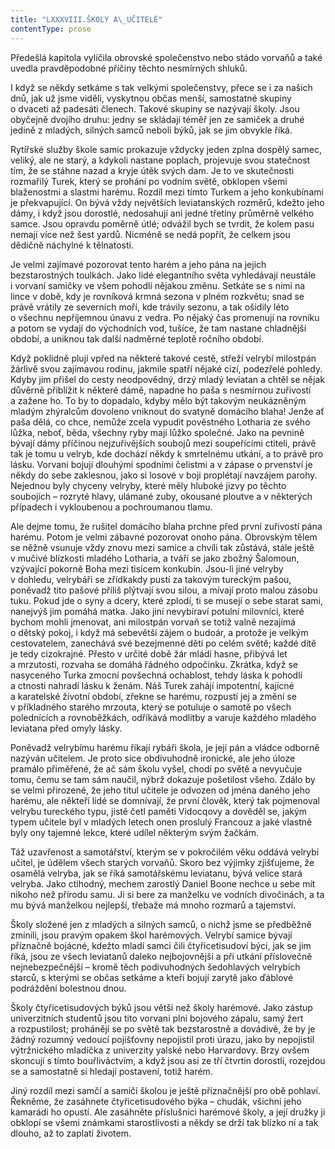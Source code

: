 ```yaml
---
title: "LXXXVIII.ŠKOLY A\_UČITELÉ"
contentType: prose
---
```


Předešlá kapitola vylíčila obrovské společenstvo nebo stádo vorvaňů a také uvedla pravděpodobné příčiny těchto nesmírných shluků.

I když se někdy setkáme s tak velkými společenstvy, přece se i za našich dnů, jak už jsme viděli, vyskytnou občas menší, samostatné skupiny o dvaceti až padesáti členech. Takové skupiny se nazývají školy. Jsou obyčejně dvojího druhu: jedny se skládají téměř jen ze samiček a druhé jedině z mladých, silných samců neboli býků, jak se jim obvykle říká.

Rytířské služby škole samic prokazuje vždycky jeden zplna dospělý samec, veliký, ale ne starý, a kdykoli nastane poplach, projevuje svou statečnost tím, že se stáhne nazad a kryje útěk svých dam. Je to ve skutečnosti rozmařilý Turek, který se prohání po vodním světě, obklopen všemi blaženostmi a slastmi harému. Rozdíl mezi tímto Turkem a jeho konkubínami je překvapující. On bývá vždy největších leviatanských rozměrů, kdežto jeho dámy, i když jsou dorostlé, nedosahují ani jedné třetiny průměrně velkého samce. Jsou opravdu poměrně útlé; odvážil bych se tvrdit, že kolem pasu nemají více než šest yardů. Nicméně se nedá popřít, že celkem jsou dědičně náchylné k tělnatosti.

Je velmi zajímavé pozorovat tento harém a jeho pána na jejich bezstarostných toulkách. Jako lidé elegantního světa vyhledávají neustále i vorvaní samičky ve všem pohodlí nějakou změnu. Setkáte se s nimi na lince v době, kdy je rovníková krmná sezona v plném rozkvětu; snad se právě vrátily ze severních moří, kde trávily sezonu, a tak ošidily léto o všechnu nepříjemnou únavu z vedra. Po nějaký čas promenují na rovníku a potom se vydají do východních vod, tušíce, že tam nastane chladnější období, a uniknou tak další nadměrné teplotě ročního období.

Když poklidně plují vpřed na některé takové cestě, střeží velrybí milostpán žárlivě svou zajímavou rodinu, jakmile spatří nějaké cizí, podezřelé pohledy. Kdyby jim přišel do cesty neodpovědný, drzý mladý leviatan a chtěl se nějak důvěrně přiblížit k některé dámě, napadne ho paša s nesmírnou zuřivostí a zažene ho. To by to dopadalo, kdyby mělo být takovým neukázněným mladým zhýralcům dovoleno vniknout do svatyně domácího blaha! Jenže ať paša dělá, co chce, nemůže zcela vypudit pověstného Lotharia ze svého lůžka, neboť, běda, všechny ryby mají lůžko společné. Jako na pevnině bývají dámy příčinou nejzuřivějších soubojů mezi soupeřícími ctiteli, právě tak je tomu u velryb, kde dochází někdy k smrtelnému utkání, a to právě pro lásku. Vorvani bojují dlouhými spodními čelistmi a v zápase o prvenství je někdy do sebe zaklesnou, jako si losové v boji proplétají navzájem parohy. Nejednou byly chyceny velryby, které měly hluboké jizvy po těchto soubojích – rozryté hlavy, ulámané zuby, okousané ploutve a v některých případech i vykloubenou a pochroumanou tlamu.

Ale dejme tomu, že rušitel domácího blaha prchne před první zuřivostí pána harému. Potom je velmi zábavné pozorovat onoho pána. Obrovským tělem se něžně vsunuje vždy znovu mezi samice a chvíli tak zůstává, stále ještě v mučivé blízkosti mladého Lotharia, a tváří se jako zbožný Šalomoun, vzývající pokorně Boha mezi tisícem konkubín. Jsou-li jiné velryby v dohledu, velrybáři se zřídkakdy pustí za takovým tureckým pašou, poněvadž tito pašové příliš plýtvají svou silou, a mívají proto malou zásobu tuku. Pokud jde o syny a dcery, které zplodí, ti se musejí o sebe starat sami, nanejvýš jim pomáhá matka. Jako jiní nevybíraví potulní milovníci, které bychom mohli jmenovat, ani milostpán vorvaň se totiž valně nezajímá o dětský pokoj, i když má sebevětší zájem o budoár, a protože je velkým cestovatelem, zanechává své bezejmenné děti po celém světě; každé dítě je tedy cizokrajné. Přesto v určité době žár mládí hasne, přibývá let a mrzutosti, rozvaha se domáhá řádného odpočinku. Zkrátka, když se nasyceného Turka zmocní povšechná ochablost, tehdy láska k pohodlí a ctnosti nahradí lásku k ženám. Náš Turek zahájí impotentní, kajícné a karatelské životní období, zřekne se harému, rozpustí jej a změní se v příkladného starého mrzouta, který se potuluje o samotě po všech polednících a rovnoběžkách, odříkává modlitby a varuje každého mladého leviatana před omyly lásky.

Poněvadž velrybímu harému říkají rybáři škola, je její pán a vládce odborně nazýván učitelem. Je proto sice obdivuhodně ironické, ale jeho úloze pramálo přiměřené, že ač sám školu vyšel, chodí po světě a nevyučuje tomu, čemu se tam sám naučil, nýbrž dokazuje pošetilost všeho. Zdálo by se velmi přirozené, že jeho titul učitele je odvozen od jména daného jeho harému, ale někteří lidé se domnívají, že první člověk, který tak pojmenoval velrybu tureckého typu, jistě četl paměti Vidocqovy a dověděl se, jakým typem učitele byl v mladých letech onen proslulý Francouz a jaké vlastně byly ony tajemné lekce, které udílel některým svým žačkám.

Táž uzavřenost a samotářství, kterým se v pokročilém věku oddává velrybí učitel, je údělem všech starých vorvaňů. Skoro bez výjimky zjišťujeme, že osamělá velryba, jak se říká samotářskému leviatanu, bývá velice stará velryba. Jako ctihodný, mechem zarostlý Daniel Boone nechce u sebe mít nikoho než přírodu samu. Ji si bere za manželku ve vodních divočinách, a ta mu bývá manželkou nejlepší, třebaže má mnoho rozmarů a tajemství.

Školy složené jen z mladých a silných samců, o nichž jsme se předběžně zmínili, jsou pravým opakem škol harémových. Velrybí samice bývají příznačně bojácné, kdežto mladí samci čili čtyřicetisudoví býci, jak se jim říká, jsou ze všech leviatanů daleko nejbojovnější a při utkání příslovečně nejnebezpečnější – kromě těch podivuhodných šedohlavých velrybích starců, s kterými se občas setkáme a kteří bojují zarytě jako ďáblové podráždění bolestnou dnou.

Školy čtyřicetisudových býků jsou větší než školy harémové. Jako zástup univerzitních studentů jsou tito vorvani plni bojového zápalu, samý žert a rozpustilost; prohánějí se po světě tak bezstarostně a dovádivě, že by je žádný rozumný vedoucí pojišťovny nepojistil proti úrazu, jako by nepojistil výtržnického mladíčka z univerzity yalské nebo Harvardovy. Brzy ovšem skoncují s tímto bouřliváctvím, a když jsou asi ze tří čtvrtin dorostlí, rozejdou se a samostatně si hledají postavení, totiž harém.

Jiný rozdíl mezi samčí a samičí školou je ještě příznačnější pro obě pohlaví. Řekněme, že zasáhnete čtyřicetisudového býka – chudák, všichni jeho kamarádi ho opustí. Ale zasáhněte příslušnici harémové školy, a její družky ji obklopí se všemi známkami starostlivosti a někdy se drží tak blízko ní a tak dlouho, až to zaplatí životem.
